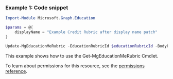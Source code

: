 ### Example 1: Code snippet

```powershellImport-Module Microsoft.Graph.Education

$params = @{
	displayName = "Example Credit Rubric after display name patch"
}

Update-MgEducationMeRubric -EducationRubricId $educationRubricId -BodyParameter $params
```
This example shows how to use the Get-MgEducationMeRubric Cmdlet.
To learn about permissions for this resource, see the [permissions reference](/graph/permissions-reference).

